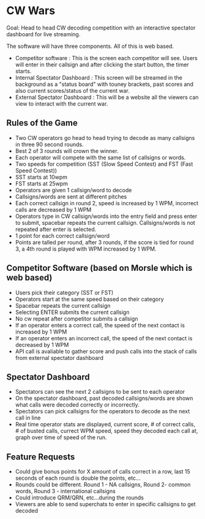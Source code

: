 # CW Wars
Goal: Head to head CW decoding competition with an interactive spectator dashboard for live streaming.  

The software will have three components.  All of this is web based.  

- Competitor software : This is the screen each competitor will see.  Users will enter in their callsign and after clicking the start button, the timer starts.
- Internal Spectator Dashboard : This screen will be streamed in the background as a "status board" with touney brackets, past scores and also current scores/status of the current war.
- External Spectator Dashboard : This will be a website all the viewers can view to interact with the current war.  

## Rules of the Game
- Two CW operators go head to head trying to decode as many callsigns in three 90 second rounds.
- Best 2 of 3 rounds will crown the winner.
- Each operator will compete with the same list of callsigns or words.
- Two speeds for competition (SST (Slow Speed Contest) and FST (Fast Speed Contest))
- SST starts at 10wpm
- FST starts at 25wpm
- Operators are given 1 callsign/word to decode
- Callsigns/words are sent at different pitches
- Each correct callsign in round 2, speed is increased by 1 WPM, incorrect calls are decreased by 1 WPM
- Operators type in CW callsign/words into the entry field and press enter to submit, spacebar repeats the current callsign.  Callsigns/words is not repeated after enter is selected.
- 1 point for each correct callsign/word
- Points are talled per round, after 3 rounds, if the score is tied for round 3, a 4th round is played with WPM increased by 1 WPM.

## Competitor Software (based on Morsle which is web based)
- Users pick their category (SST or FST)
- Operators start at the same speed based on their category
- Spacebar repeats the current callsign
- Selecting ENTER submits the current callsign
- No cw repeat after competitor submits a callsign
- If an operator enters a correct call, the speed of the next contact is increased by 1 WPM
- If an operator enters an incorrect call, the speed of the next contact is decreased by 1 WPM
- API call is avaliable to gather score and push calls into the stack of calls from external spectator dashboard

## Spectator Dashboard
- Spectators can see the next 2 callsigns to be sent to each operator
- On the spectator dashboard, past decoded callsigns/words are shown what calls were decoded correctly or incorrectly. 
- Spectators can pick callsigns for the operators to decode as the next call in line
- Real time operator stats are displayed, current score, # of correct calls, # of busted calls, currect WPM speed, speed they decoded each call at, graph over time of speed of the run.  

## Feature Requests
- Could give bonus points for X amount of calls correct in a row, last 15 seconds of each round is double the points, etc...
- Rounds could be different.  Round 1 - NA callsigns, Round 2- common words, Round 3 - international callsigns
- Could introduce QRM/QRN, etc...during the rounds
- Viewers are able to send superchats to enter in specific callsigns to get decoded
